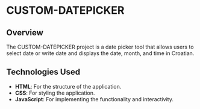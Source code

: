 # CUSTOM-DATEPICKER

## Overview
The CUSTOM-DATEPICKER project is a date picker tool that allows users to select date or write date and displays the date, month, and time in Croatian.

## Technologies Used
- **HTML**: For the structure of the application.
- **CSS**: For styling the application.
- **JavaScript**: For implementing the functionality and interactivity.
